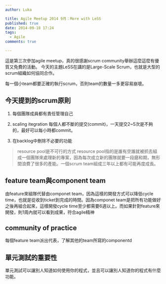 ```yaml
---
author: Luka

title: Agile Meetup 2014 9月：More with LeSS
published: true
date: 2014-09-18 17:24
tags:
  - Agile
comments: true

---
```

這是第三次參加agile meetup，真的很感謝scrum community舉辦這麼這麼有優質又免費的活動。
今天的主題LeSS在講的是Large-Scale Scrum，也就是大型的scrum組織如何協同合作。

每一個小team都要正確的執行scrum，否則team的數量一多更容易崩壞。

## 今天提到的scrum原則
1. 每個團隊成員都有責任管理自己

2. scaling itegration
每個人都不斷的提交(commit)，一天提交2~5次是不夠的，最好可以每小時都commit。

3. 在backlog中刪除不必要的功能

> resource pool是不可行的方式
resource pool指的是誰有空誰就被抓去組成一個團隊來處理新的專案，因為每次成立新的團隊就要一段磨和期，無形間浪費了很多的產能。一個scrum team組成三年以上都有可能再度成長。

## feature team與component team
由feature來組隊代替由componet team，因為這樣的開發方式可以降低cycle time，也就是從收到ticket到完成的時間。因為componet team是把所有功能做好之後再組合起來，這樣開發cycle time至少都需要6週以上。而如果針對feature來開發，則1周內就可以看到成果，符合agile精神

## community of practice
每個feature team派出代表，了解其他的team所寫的componentd

## 單元測試的重要性
單元測試可以讓別人知道如何使用你的程式，並且可以讓別人知道你的程式有什麼功能。